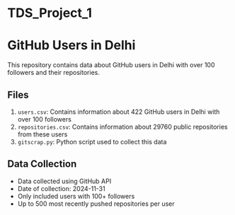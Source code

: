 # TDS_Project_1

# GitHub Users in Delhi

This repository contains data about GitHub users in Delhi with over 100 followers and their repositories.

## Files

1. `users.csv`: Contains information about 422 GitHub users in Delhi with over 100 followers
2. `repositories.csv`: Contains information about 29760 public repositories from these users
3. `gitscrap.py`: Python script used to collect this data

## Data Collection

- Data collected using GitHub API
- Date of collection: 2024-11-31
- Only included users with 100+ followers
- Up to 500 most recently pushed repositories per user
